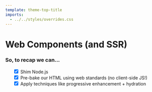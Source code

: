 ```yaml
---
template: theme-top-title
imports:
  - ../../styles/overrides.css
---
```


<style>
  ul {
    list-style-type: none;
  }
</style>

# Web Components (and SSR)

### So, to recap we can...
- <input type="checkbox" checked> Shim Node.js
- <input type="checkbox" checked> Pre-bake our HTML using web standards (no client-side JS!)
- <input type="checkbox" checked> Apply techniques like progressive enhancement + hydration